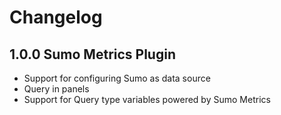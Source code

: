 # Changelog

## 1.0.0 Sumo Metrics Plugin 

- Support for configuring Sumo as data source
- Query in panels
- Support for Query type variables powered by Sumo Metrics
